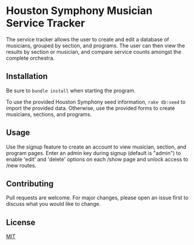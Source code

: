 # Houston Symphony Musician Service Tracker

The service tracker allows the user to create and edit a database of musicians, grouped by section, and programs. The user can then view the results by section or musician, and compare service counts amongst the complete orchestra. 

## Installation

Be sure to `bundle install` when starting the program. 

To use the provided Houston Symphony seed information, `rake db:seed` to import the provided data.
Otherwise, use the provided forms to create musicians, sections, and programs. 

## Usage

Use the signup feature to create an account to view musician, section, and program pages. Enter an admin key during signup (default is "admin") to enable 'edit' and 'delete' options on each /show page and unlock access to /new routes.

## Contributing
Pull requests are welcome. For major changes, please open an issue first to discuss what you would like to change.


## License
[MIT](https://choosealicense.com/licenses/mit/)
